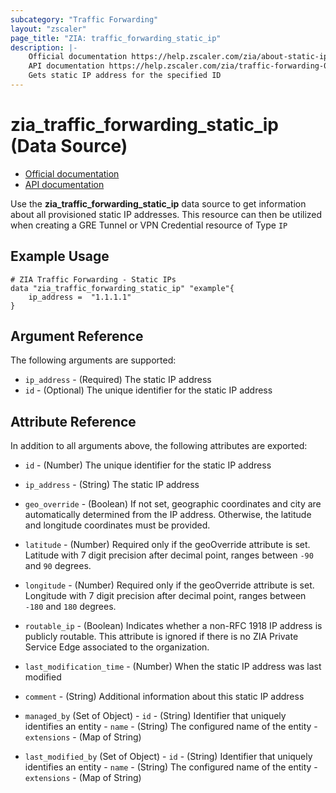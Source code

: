 ```yaml
---
subcategory: "Traffic Forwarding"
layout: "zscaler"
page_title: "ZIA: traffic_forwarding_static_ip"
description: |-
    Official documentation https://help.zscaler.com/zia/about-static-ip
    API documentation https://help.zscaler.com/zia/traffic-forwarding-0#/staticIP-get
    Gets static IP address for the specified ID
---
```


# zia_traffic_forwarding_static_ip (Data Source)

* [Official documentation](https://help.zscaler.com/zia/about-static-ip)
* [API documentation](https://help.zscaler.com/zia/traffic-forwarding-0#/staticIP-get)

Use the **zia_traffic_forwarding_static_ip** data source to get information about all provisioned static IP addresses. This resource can then be utilized when creating a GRE Tunnel or VPN Credential resource of Type `IP`

## Example Usage

```hcl
# ZIA Traffic Forwarding - Static IPs
data "zia_traffic_forwarding_static_ip" "example"{
    ip_address =  "1.1.1.1"
}
```

## Argument Reference

The following arguments are supported:

* `ip_address` - (Required) The static IP address
* `id` - (Optional) The unique identifier for the static IP address

## Attribute Reference

In addition to all arguments above, the following attributes are exported:

* `id` - (Number) The unique identifier for the static IP address
* `ip_address` - (String) The static IP address
* `geo_override` - (Boolean) If not set, geographic coordinates and city are automatically determined from the IP address. Otherwise, the latitude and longitude coordinates must be provided.
* `latitude` - (Number) Required only if the geoOverride attribute is set. Latitude with 7 digit precision after decimal point, ranges between `-90` and `90` degrees.
* `longitude` - (Number) Required only if the geoOverride attribute is set. Longitude with 7 digit precision after decimal point, ranges between `-180` and `180` degrees.
* `routable_ip` - (Boolean) Indicates whether a non-RFC 1918 IP address is publicly routable. This attribute is ignored if there is no ZIA Private Service Edge associated to the organization.
* `last_modification_time` - (Number) When the static IP address was last modified
* `comment` - (String) Additional information about this static IP address

* `managed_by` (Set of Object)
      - `id` - (String) Identifier that uniquely identifies an entity
      - `name` - (String) The configured name of the entity
      - `extensions` - (Map of String)

* `last_modified_by` (Set of Object)
      - `id` - (String) Identifier that uniquely identifies an entity
      - `name` - (String) The configured name of the entity
      - `extensions` - (Map of String)
